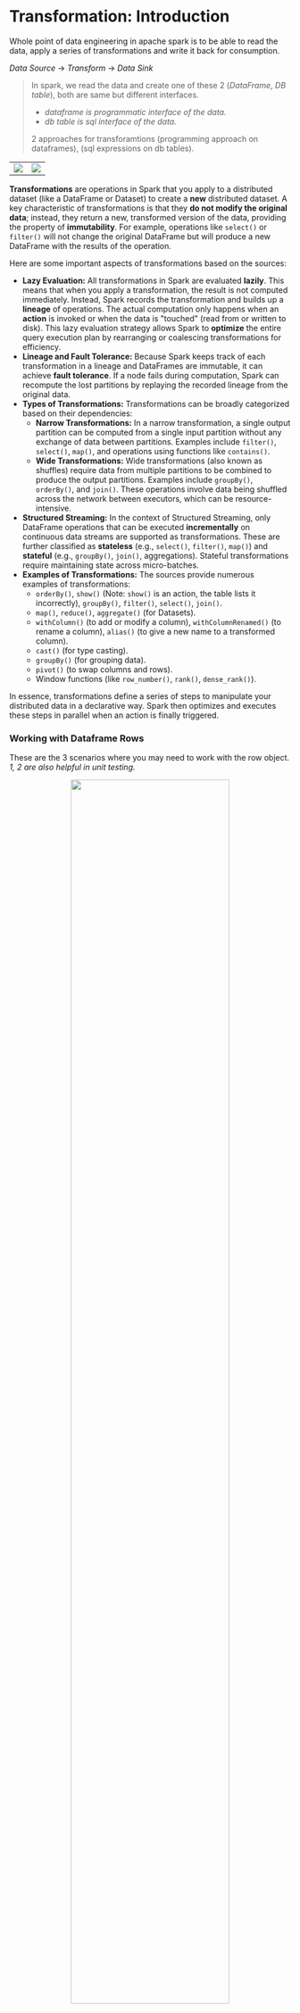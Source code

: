 # Transformation: Introduction

Whole point of data engineering in apache spark is to be able to read the data, apply a series of transformations and write it back for consumption.

_Data Source_ $\to$ _Transform_ $\to$ _Data Sink_

> In spark, we read the data and create one of these 2 (_DataFrame_, _DB table_), both are same but different interfaces.
>
> - _dataframe is programmatic interface of the data._
> - _db table is sql interface of the data._
>
> 2 approaches for transforamtions (programming approach on dataframes), (sql expressions on db tables).

<table>
    <tr>
        <td>
            <img src="https://github.com/user-attachments/assets/ffab40ae-2aca-4115-8518-6cc92fea58c6">
        </td>
        <td>
            <img src="https://github.com/user-attachments/assets/6376f5d1-a79d-4792-8938-68405294530e">
        </td>
    </tr>
</table>

**Transformations** are operations in Spark that you apply to a distributed dataset (like a DataFrame or Dataset) to create a **new** distributed dataset. A key characteristic of transformations is that they **do not modify the original data**; instead, they return a new, transformed version of the data, providing the property of **immutability**. For example, operations like `select()` or `filter()` will not change the original DataFrame but will produce a new DataFrame with the results of the operation.

Here are some important aspects of transformations based on the sources:

- **Lazy Evaluation:** All transformations in Spark are evaluated **lazily**. This means that when you apply a transformation, the result is not computed immediately. Instead, Spark records the transformation and builds up a **lineage** of operations. The actual computation only happens when an **action** is invoked or when the data is "touched" (read from or written to disk). This lazy evaluation strategy allows Spark to **optimize** the entire query execution plan by rearranging or coalescing transformations for efficiency.
- **Lineage and Fault Tolerance:** Because Spark keeps track of each transformation in a lineage and DataFrames are immutable, it can achieve **fault tolerance**. If a node fails during computation, Spark can recompute the lost partitions by replaying the recorded lineage from the original data.
- **Types of Transformations:** Transformations can be broadly categorized based on their dependencies:
  - **Narrow Transformations:** In a narrow transformation, a single output partition can be computed from a single input partition without any exchange of data between partitions. Examples include `filter()`, `select()`, `map()`, and operations using functions like `contains()`.
  - **Wide Transformations:** Wide transformations (also known as shuffles) require data from multiple partitions to be combined to produce the output partitions. Examples include `groupBy()`, `orderBy()`, and `join()`. These operations involve data being shuffled across the network between executors, which can be resource-intensive.
- **Structured Streaming:** In the context of Structured Streaming, only DataFrame operations that can be executed **incrementally** on continuous data streams are supported as transformations. These are further classified as **stateless** (e.g., `select()`, `filter()`, `map()`) and **stateful** (e.g., `groupBy()`, `join()`, aggregations). Stateful transformations require maintaining state across micro-batches.
- **Examples of Transformations:** The sources provide numerous examples of transformations:
  - `orderBy()`, `show()` (Note: `show()` is an action, the table lists it incorrectly), `groupBy()`, `filter()`, `select()`, `join()`.
  - `map()`, `reduce()`, `aggregate()` (for Datasets).
  - `withColumn()` (to add or modify a column), `withColumnRenamed()` (to rename a column), `alias()` (to give a new name to a transformed column).
  - `cast()` (for type casting).
  - `groupBy()` (for grouping data).
  - `pivot()` (to swap columns and rows).
  - Window functions (like `row_number()`, `rank()`, `dense_rank()`).

In essence, transformations define a series of steps to manipulate your distributed data in a declarative way. Spark then optimizes and executes these steps in parallel when an action is finally triggered.

### Working with Dataframe Rows

These are the 3 scenarios where you may need to work with the row object. _1, 2 are also helpful in unit testing._

<p align="center">
    <img src="https://github.com/user-attachments/assets/dedaaca1-6bc3-443d-9990-9cbefd4db71c" width="75%">
</p>

- In PySpark, a **row** is represented by a `Row` object from the `pyspark.sql` module.
  > Conceptually, a row in a Spark DataFrame is similar to a row in a relational database table. It's an ordered collection of values, where each value corresponds to a column in the DataFrame. Rows within a DataFrame can contain columns of the same or different data types (e.g., integer, string, array, map).

**1. Creating Rows:**

You can explicitly create `Row` objects in PySpark:

```python
from pyspark.sql import Row

# Creating a Row object
person = Row(name="Alice", age=30, city="New York")
print(person)
```

You can access elements within a `Row` object by their index (0-based) or by the field name if the `Row` was created with named fields:

```python
print(person)  # Access by index
print(person.name) # Access by field name
```

Furthermore, you can create DataFrames from a list of `Row` objects, often used for quick interactivity or testing:

```python
from pyspark.sql.types import StructType, StructField, StringType, IntegerType

schema = StructType([
    StructField("name", StringType(), True),
    StructField("age", IntegerType(), True),
    StructField("city", StringType(), True)
])

data = [
    Row("Bob", 25, "Los Angeles"),
    Row("Charlie", 35, "Chicago")
]

df = spark.createDataFrame(data, schema)
df.show()
```

**2. Rows as Part of DataFrames:**

A DataFrame in PySpark is essentially a distributed collection of `Row` objects, organized under a schema that defines the names and data types of each column. When you perform operations on a DataFrame, you are often working with these underlying rows, either individually or in groups. In Scala, the DataFrame is type-aliased to `Dataset[Row]`, emphasizing this structure.

**3. Operations Involving Rows:**

While you don't typically iterate over rows in a PySpark DataFrame in the same way you might with a Pandas DataFrame (due to Spark's distributed nature), many DataFrame operations implicitly work with rows to achieve data transformation and analysis.

- **Filtering Rows:** The `where()` or `filter()` methods allow you to select rows that satisfy a given condition:

  ```python
  ca_count_mnm_df = (mnm_df
      .select("State", "Color", "Count")
      .where(mnm_df.State == "CA") # Filtering rows where State is "CA"
      .groupBy("State", "Color")
      .agg(count("Count").alias("Total"))
      .orderBy("Total", ascending=False))
  ca_count_mnm_df.show(n=10, truncate=False)
  ```

  In the above example, `.where(mnm_df.State == "CA")` filters the DataFrame to include only those rows where the value in the "State" column is equal to "CA".

- **Selecting Columns (Projections):** While focused on columns, the `select()` method determines which fields from each row are included in the resulting DataFrame:

  ```python
  selected_df = mnm_df.select("State", "Color") # Each row in selected_df will only have "State" and "Color" fields
  selected_df.show(5)
  ```

- **Adding Columns:** The `withColumn()` method adds a new column to the DataFrame. This operation affects each row by adding a new field with a computed or constant value:

  ```python
  from pyspark.sql.functions import expr

  foo2 = (foo.withColumn(
             "status",
             expr("CASE WHEN delay <= 10 THEN 'On-time' ELSE 'Delayed' END")
          ))
  foo2.show()
  ```

  Here, a new column "status" is added to each row based on the value of the "delay" column.

- **Modifying Column Values:** `withColumn()` can also be used to modify the values of an existing column for each row based on some transformation. You can achieve this by using the same column name as the first argument to `withColumn()`.

- **Dropping Columns:** The `drop()` method removes specified columns from the DataFrame, effectively reducing the number of fields in each row of the new DataFrame:

  ```python
  foo3 = foo2.drop("delay") # The "delay" field will be removed from each row in foo3
  foo3.show()
  ```

- **Renaming Columns:** The `withColumnRenamed()` method changes the name of a column, thus changing the name of a field in each row:

  ```python
  foo4 = foo3.withColumnRenamed("status", "flight_status") # The "status" field in each row is now "flight_status"
  foo4.show()
  ```

- **Sorting Rows:** The `sort()` or `orderBy()` methods reorder the rows in the DataFrame based on the values in one or more columns:

  ```python
  df.sort(col("age").desc()).show() # Rows are ordered by the "age" field in descending order
  ```

- **Grouping and Aggregation:** The `groupBy()` method groups rows that have the same values in specified columns. Subsequently, aggregation functions (like `count()`, `sum()`, `avg()`, etc.) are applied to these groups of rows to compute summary statistics:

  ```python
  grouped_df = mnm_df.groupBy("State", "Color").agg(count("Count").alias("Total"))
  grouped_df.show()
  ```

  Here, rows with the same "State" and "Color" are grouped together, and then the `count()` aggregation function is applied to the "Count" column within each group.

- **User-Defined Functions (UDFs):** UDFs allow you to apply custom logic to each row (or individual column values within each row). You can register Python functions as UDFs to perform row-level transformations:

  ```python
  from pyspark.sql.functions import udf
  from pyspark.sql.types import StringType

  def categorize_age(age):
      if age < 18:
          return "Minor"
      elif age < 65:
          return "Adult"
      else:
          return "Senior"

  categorize_age_udf = udf(categorize_age, StringType())
  df_with_category = df.withColumn("age_category", categorize_age_udf(df["age"]))
  df_with_category.show()
  ```

  In this example, the `categorize_age` function is applied to the "age" column of each row to create a new "age_category" column. For better performance in many scenarios, consider using Pandas UDFs (vectorized UDFs) which operate on batches of rows.

- **Higher-Order Functions:** When dealing with array or map columns within rows, Spark provides higher-order functions like `transform()`, `filter()`, `exists()`, and `reduce()` to operate on the elements of these complex data types within each row.

- **Window Functions:** Window functions perform calculations across a set of DataFrame rows that are related to the current row. They are useful for tasks like calculating running totals, ranks, or moving averages based on the ordering and partitioning of rows.

- **Actions on DataFrames:** Actions like `show()`, `collect()`, `foreach()`, and writing data to external storage trigger the execution of the DataFrame's lineage and involve processing the rows. `collect()` brings all the rows to the driver's memory (use with caution on large datasets), while `foreach()` allows you to apply a function to each row.

  ```python
  for row in df.collect():
      print(row)

  def process_row(row):
      # Perform some operation on each row
      print(f"Name: {row.name}, Age: {row.age}")

  # This will execute on the driver
  # df.foreach(process_row) # Use with caution, operations happen on the driver

  # This will execute on the executors
  # df.rdd.foreach(process_row)
  ```

> Understand that most DataFrame transformations in Spark are **lazy**. They define a series of operations that will be performed, but the actual computation on the rows happens only when an action is triggered.

> Code example
>
> - [_code_](code/01-DataFrameRows/DataFrameRows.py)
> - [_code_](code/01-DataFrameRows/DataFrameRows_Test.py) for _test case_

#### 3 Scenarios when we directly work with row objects

- manually creating rows and dataframe. (_already discussed_)
- collecting dataframe rows to the driver. (_already discussed_)
- _work with an individual row in spark transformation._

Spark dataframe offers many transformation functions. We use these methods when dataframe has schema, if we don't have proper schema for dataframe (not having column structure).

<p align="center">
    <img src="https://github.com/user-attachments/assets/c753b633-04c7-4ce7-b542-31ba87064c32" width="75%">
</p>

We need an extra step to create a column structure and then transformation. Work with row only and transform it into a column structure.

- see code [link](code/02-DataFrameRows2/LogFileDemo.py)

## Working with Dataframe Columns

working with a dataframe requires clear answer to questions lke:

1. What is a Column and how to reference it?
2. How to create column expressions.

<p align="center">
    <img src="https://github.com/user-attachments/assets/5a24f9b8-b3c4-465f-9e29-61bc983fc501" width="75%">
</p>

```python
airlineDF: DataFrame = (
    spark.read.format("csv")
    .option("inferSchema", "true")
    .option("header", "true")
    .load("data/sample.csv")
)

# using column strings
airlineTrimDF: DataFrame = airlineDF.select("Origin", "Dest", "Distance").limit(10)  # noqa: E501

airlineTrimDF.show(10)
logger.info(airlineTrimDF.collect())

# using columns objects (many ways)
# - column, col, <df>.<column>
airlineTrimDF.select(column("Origin"), col("Dest"), airlineTrimDF.Distance).show(10)
```

##### How to create column expressions?

2 ways:

- string expressions or SQL expressions

  ```python
  # string expressions or SQL expressions
  airlinesDFCol: DataFrame = airlinesDF.select("Origin", "Dest", "Distance", "Year", "Month", "DayofMonth")

  airlinesDFCol.show(10)

  # airlinesDF.select("Origin", "Dest", "Distance", "to_date(concat(Year, Month, DayofMonth), 'yyyyMMdd') as FlightDate").show(10)

  # shows error: selet method accepts column strings, column object and not column expressions
  # expr(): convert an expression to a column object

  from pyspark.sql.functions import expr

  columnExprDF: DataFrame = airlinesDF.select("Origin", "Dest", "Distance", expr("to_date(concat(Year, Month, DayofMonth), 'yyyyMMdd') as FlightDate"))

  columnExprDF.show(10)
  ```

- column object expressions

  ```python
  # use column objects and build expression, avoid using strings and apply column objects and functions

  # airlinesDF.select("Origin", "Dest", "Distance", expr("to_date(concat(Year, Month, DayofMonth), 'yyyyMMdd') as flightDate")).show(10)
  from pyspark.sql.functions import to_date, concat

  airlinesDFColObjDF: DataFrame = airlinesDF.select("Origin", "Dest", "Distance", to_date(concat("Year", "Month", "DayofMonth"), 'yyyyMMdd').alias("FlightDate"))

  airlinesDFColObjDF.show(10)
  ```


> ### 3 docs links
>
> - [dataframe](https://spark.apache.org/docs/latest/api/python/reference/pyspark.sql/api/pyspark.sql.DataFrame.html)
> - [column](https://spark.apache.org/docs/latest/api/python/reference/pyspark.sql/api/pyspark.sql.Column.html)
> - [built-in functions](https://spark.apache.org/docs/latest/api/python/reference/pyspark.sql/functions.html)
